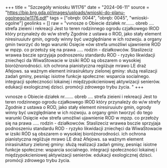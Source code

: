 +++
title = "Szczegóły wniosku W1176"
date = "2024-06-11"
source = "https://bip.brg.gda.pl/images/uploads/wnioski-do-planu-ogolnego/w1176.pdf"
tags = ["obręb: 0044", "obręb: 0045", "wnioski-ogolne"]
geolinks = []
raw = "vvnosze o Obiecie działek nr....... obreb .... strefa zieieni i rekreacji Jest to teren rodzinnego ogrodu czjałkowego IROD który przynależy do w/w strefy Zgodnie z ustawa o ROD, jako stały element niresiruuiutv gmin, ogrody winny być uwzględniane w ich rozwoju. a organy gmin tworzyć do tego warunki Osięcie «ów strefa umożliwi ujawnienie ROD w mpzp. co przełoży się na prawa ..... rodzin - działkowców. Staslizeciz wrawea bsczie sprzyjaja podnoszeniu standardu ROD - ryzyko likwidacji zniechęci da WiwaStowacie w izsiki RÓD są obszarem o wysokiej bioróżnorodności. ich ochrona pianistyczna regiiżuje mrawo LE draż Afejows. sa ważnym element inirasiruktury zielonej gminy: służą realizacji zadań gminy, pesniąc isiotne funkcje społeczne: wsparcia socialnego. integracji społeczności lokainej i międzypokcieniowej aktywizacji senierów. edukacji exologicznej dzisci. promócji zdrowego trybu życia. "
+++

vvnosze o Obiecie działek nr....... obreb .... strefa zieieni i rekreacji Jest to teren rodzinnego
ogrodu czjałkowego IROD który przynależy do w/w strefy Zgodnie z ustawa o ROD, jako stały element
niresiruuiutv gmin, ogrody winny być uwzględniane w ich rozwoju. a organy gmin tworzyć do tego warunki
Osięcie «ów strefa umożliwi ujawnienie ROD w mpzp. co przełoży się na prawa ..... rodzin - działkowców.
Staslizeciz wrawea bsczie sprzyjaja podnoszeniu standardu ROD - ryzyko likwidacji zniechęci da
WiwaStowacie w izsiki RÓD są obszarem o wysokiej bioróżnorodności. ich ochrona pianistyczna regiiżuje
mrawo LE draż Afejows. sa ważnym element inirasiruktury zielonej gminy: służą realizacji zadań gminy,
pesniąc isiotne funkcje społeczne: wsparcia socialnego. integracji społeczności lokainej i międzypokcieniowej
aktywizacji senierów. edukacji exologicznej dzisci. promócji zdrowego trybu życia.



